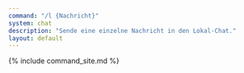 ```yaml
---
command: "/l {Nachricht}"
system: chat
description: "Sende eine einzelne Nachricht in den Lokal-Chat."
layout: default
---
```

{% include command_site.md %}
